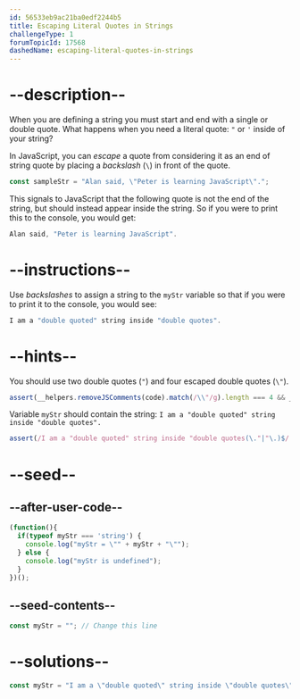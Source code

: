 ```yaml
---
id: 56533eb9ac21ba0edf2244b5
title: Escaping Literal Quotes in Strings
challengeType: 1
forumTopicId: 17568
dashedName: escaping-literal-quotes-in-strings
---
```


# --description--

When you are defining a string you must start and end with a single or double quote. What happens when you need a literal quote: `"` or `'` inside of your string?

In JavaScript, you can <dfn>escape</dfn> a quote from considering it as an end of string quote by placing a <dfn>backslash</dfn> (`\`) in front of the quote.

```js
const sampleStr = "Alan said, \"Peter is learning JavaScript\".";
```

This signals to JavaScript that the following quote is not the end of the string, but should instead appear inside the string. So if you were to print this to the console, you would get:

```js
Alan said, "Peter is learning JavaScript".
```

# --instructions--

Use <dfn>backslashes</dfn> to assign a string to the `myStr` variable so that if you were to print it to the console, you would see:

```js
I am a "double quoted" string inside "double quotes".
```

# --hints--

You should use two double quotes (`"`) and four escaped double quotes (`\"`).

```js
assert(__helpers.removeJSComments(code).match(/\\"/g).length === 4 && __helpers.removeJSComments(code).match(/[^\\]"/g).length === 2);
```

Variable `myStr` should contain the string: `I am a "double quoted" string inside "double quotes".`

```js
assert(/I am a "double quoted" string inside "double quotes(\."|"\.)$/.test(myStr));
```

# --seed--

## --after-user-code--

```js
(function(){
  if(typeof myStr === 'string') {
    console.log("myStr = \"" + myStr + "\"");
  } else {
    console.log("myStr is undefined");
  }
})();
```

## --seed-contents--

```js
const myStr = ""; // Change this line
```

# --solutions--

```js
const myStr = "I am a \"double quoted\" string inside \"double quotes\".";
```
